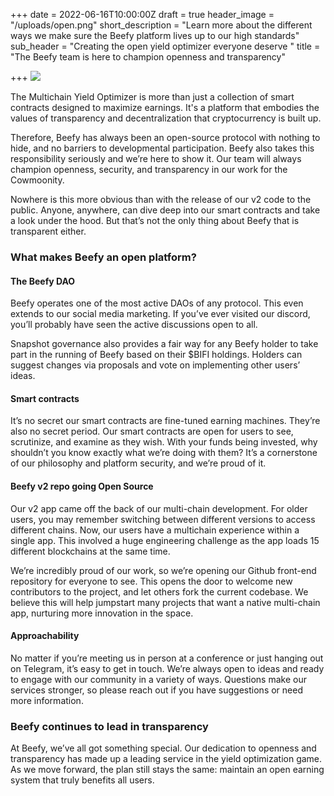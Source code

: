 +++
date = 2022-06-16T10:00:00Z
draft = true
header_image = "/uploads/open.png"
short_description = "Learn more about the different ways we make sure the Beefy platform lives up to our high standards"
sub_header = "Creating the open yield optimizer everyone deserve "
title = "The Beefy team is here to champion openness and transparency"

+++
![](/uploads/open.png)

The Multichain Yield Optimizer is more than just a collection of smart contracts designed to maximize earnings. It's a platform that embodies the values of transparency and decentralization that cryptocurrency is built up. 

Therefore, Beefy has always been an open-source protocol with nothing to hide, and no barriers to developmental participation. Beefy also takes this responsibility seriously and we’re here to show it. Our team will always champion openness, security, and transparency in our work for the Cowmoonity.

Nowhere is this more obvious than with the release of our v2 code to the public. Anyone, anywhere, can dive deep into our smart contracts and take a look under the hood. But that’s not the only thing about Beefy that is transparent either.

### What makes Beefy an open platform?

#### The Beefy DAO

Beefy operates one of the most active DAOs of any protocol. This even extends to our social media marketing. If you’ve ever visited our discord, you’ll probably have seen the active discussions open to all.

Snapshot governance also provides a fair way for any Beefy holder to take part in the running of Beefy based on their $BIFI holdings. Holders can suggest changes via proposals and vote on implementing other users’ ideas.

#### Smart contracts

It’s no secret our smart contracts are fine-tuned earning machines. They’re also no secret period. Our smart contracts are open for users to see, scrutinize, and examine as they wish. With your funds being invested, why shouldn’t you know exactly what we’re doing with them? It’s a cornerstone of our philosophy and platform security, and we’re proud of it.

#### Beefy v2 repo going Open Source

Our v2 app came off the back of our multi-chain development. For older users, you may remember switching between different versions to access different chains. Now, our users have a multichain experience within a single app. This involved a huge engineering challenge as the app loads 15 different blockchains at the same time.

We’re incredibly proud of our work, so we’re opening our Github front-end repository for everyone to see. This opens the door to welcome new contributors to the project, and let others fork the current codebase. We believe this will help jumpstart many projects that want a native multi-chain app, nurturing more innovation in the space.

#### Approachability

No matter if you’re meeting us in person at a conference or just hanging out on Telegram, it’s easy to get in touch. We’re always open to ideas and ready to engage with our community in a variety of ways. Questions make our services stronger, so please reach out if you have suggestions or need more information.

### Beefy continues to lead in transparency

At Beefy, we’ve all got something special. Our dedication to openness and transparency has made up a leading service in the yield optimization game. As we move forward, the plan still stays the same: maintain an open earning system that truly benefits all users.